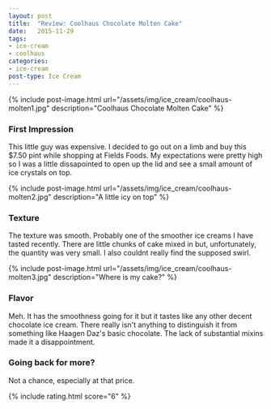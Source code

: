 ```yaml
---
layout: post
title:  "Review: Coolhaus Chocolate Molten Cake"
date:   2015-11-29
tags:
- ice-cream
- coolhaus
categories:
- ice-cream
post-type: Ice Cream
---
```

{% include post-image.html url="/assets/img/ice_cream/coolhaus-molten1.jpg" description="Coolhaus Chocolate Molten Cake" %}

### First Impression
This little guy was expensive. I decided to go out on a limb and buy this $7.50 pint while shopping at Fields Foods. My expectations were pretty high so I was a little dissapointed to open up the lid and see a small amount of ice crystals on top.

{% include post-image.html url="/assets/img/ice_cream/coolhaus-molten2.jpg" description="A little icy on top" %}
### Texture
The texture was smooth. Probably one of the smoother ice creams I have tasted recently. There are little chunks of cake mixed in but, unfortunately, the quantity was very small. I also couldnt really find the supposed swirl.

{% include post-image.html url="/assets/img/ice_cream/coolhaus-molten3.jpg" description="Where is my cake?" %}
### Flavor
Meh. It has the smoothness going for it but it tastes like any other decent chocolate ice cream. There really isn't anything to distinguish it from something like Haagen Daz's basic chocolate. The lack of substantial mixins made it a disappointment.

### Going back for more?
Not a chance, especially at that price.

{% include rating.html score="6" %}
